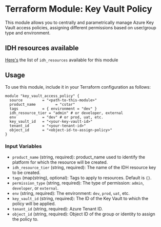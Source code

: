 # Terraform Module: Key Vault Policy

This module allows you to centrally and parametrically manage Azure Key Vault access policies, assigning different permissions based on user/group type and environment.
    
## IDH resources available
[Here's](./LIBRARY.md) the list of `idh_resources` available for this module


## Usage

To use this module, include it in your Terraform configuration as follows:

```hcl
module "key_vault_access_policy" {
  source         = "<path-to-this-module>"
  product_name         = "cstar"
  tags           = { environment = "dev" }
  idh_resource_tier = "admin" # or developer, external
  env            = "dev" # or prod, uat, etc.
  key_vault_id   = "<your-key-vault-id>"
  tenant_id      = "<your-tenant-id>"
  object_id      = "<object-id-to-assign-policy>"
}
```

### Input Variables

- `product_name` (string, required): product_name used to identify the platform for which the resource will be created.
- `idh_resource_tier` (string, required): The name of the IDH resource key to be created.
- `tags` (map(string), optional): Tags to apply to resources. Default is `{}`.
- `permission_type` (string, required): The type of permission: `admin`, `developer`, or `external`.
- `env` (string, required): The environment: `dev`, `prod`, `uat`, etc.
- `key_vault_id` (string, required): The ID of the Key Vault to which the policy will be applied.
- `tenant_id` (string, required): Azure Tenant ID.
- `object_id` (string, required): Object ID of the group or identity to assign the policy to.
